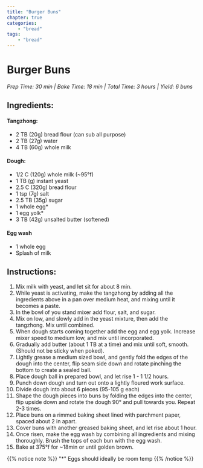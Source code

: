 ```yaml
---
title: "Burger Buns"
chapter: true
categories: 
    - "bread"
tags:
    - "bread"
---
```


# Burger Buns 
*Prep Time: 30 min | Bake Time: 18 min | Total Time: 3 hours | Yield: 6 buns*

## Ingredients:

#### Tangzhong:

- 2 TB (20g) bread flour (can sub all purpose)
- 2 TB (27g) water
- 4 TB (60g) whole milk

#### Dough:

- 1/2 C (120g) whole milk (~95°f)
- 1 TB (g) instant yeast
- 2.5 C (320g) bread flour
- 1 tsp (7g) salt
- 2.5 TB (35g) sugar
- 1 whole egg*
- 1 egg yolk*
- 3 TB (42g) unsalted butter (softened)

#### Egg wash

- 1 whole egg
- Splash of milk


## Instructions:

1. Mix milk with yeast, and let sit for about 8 min.
2. While yeast is activating, make the tangzhong by adding all the ingredients above in a pan over
medium heat, and mixing until it becomes a paste.
3. In the bowl of you stand mixer add flour, salt, and sugar.
4. Mix on low, and slowly add in the yeast mixture, then add the tangzhong. Mix until combined.
5. When dough starts coming together add the egg and egg yolk. Increase mixer speed to medium
low, and mix until incorporated.
6. Gradually add butter (about 1 TB at a time) and mix until soft, smooth. (Should not be sticky when
poked).
7. Lightly grease a medium sized bowl, and gently fold the edges of the dough into the center, flip
seam side down and rotate pinching the bottom to create a sealed ball.
8. Place dough ball in prepared bowl, and let rise 1 - 1 1/2 hours.
9. Punch down dough and turn out onto a lightly floured work surface.
10. Divide dough into about 6 pieces (95-105 g each)
11. Shape the dough pieces into buns by folding the edges into the center, flip upside down and
rotate the dough 90° and pull towards you. Repeat 2-3 times.
12. Place buns on a rimmed baking sheet lined with parchment paper, spaced about 2 in apart.
13. Cover buns with another greased baking sheet, and let rise about 1 hour.
14. Once risen, make the egg wash by combining all ingredients and mixing thoroughly. Brush the
tops of each bun with the egg wash.
15. Bake at 375°f for ~18min or until golden brown.

{{% notice note %}} 
"*" Eggs should ideally be room temp 
{{% /notice %}}
